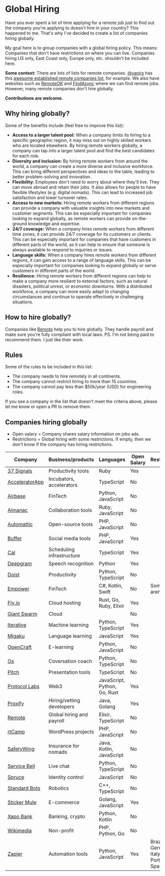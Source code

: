 # Global Hiring

Have you ever spent a lot of time applying for a remote job just to find out the company you're applying to doesn't hire in your country?
This happened to me. That's why I've decided to create a list of companies hiring globally.

My goal here is to group companies with a global hiring policy. This means: Companies that don't have restrictions on where you can live.
Companies hiring US only, East Coast only, Europe only, etc. shouldn't be included here.

**Some context:** There are lots of lists for remote companies. [@yanirs](https://github.com/yanirs) has this [awesome established remote companies list](https://github.com/yanirs/established-remote), for example. We also have websites such as [RemoteOK](https://remoteok.com/) and [FindAsync](https://www.findasync.com/) where we can find remote jobs. However, many remote companies don't hire globally.

**Contributions are welcome.**

## Why hiring globally?

Some of the benefits include (feel free to improve this list):

- **Access to a larger talent pool:** When a company limits its hiring to a specific geographic region, it may miss out on highly skilled workers who are located elsewhere. By hiring remote workers globally, a company can tap into a larger talent pool and find the best candidates for each role.
- **Diversity and inclusion:** By hiring remote workers from around the world, a company can create a more diverse and inclusive workforce. This can bring different perspectives and ideas to the table, leading to better problem-solving and innovation.
- **Flexibility:** Employees don't need to worry about where they'll live. They can move abroad and retain their jobs. It also allows for people to have flexible lifestyles (e.g. digital nomads). This can lead to increased job satisfaction and lower turnover rates.
- **Access to new markets:** Hiring remote workers from different regions can provide a company with valuable insights into new markets and customer segments. This can be especially important for companies looking to expand globally, as remote workers can provide on-the-ground knowledge and expertise.
- **24/7 coverage:** When a company hires remote workers from different time zones, it can provide 24/7 coverage for its customers or clients. This can be especially important for companies that have customers in different parts of the world, as it can help to ensure that someone is always available to respond to inquiries or issues.
- **Language skills:** When a company hires remote workers from different regions, it can gain access to a range of language skills. This can be especially important for companies looking to expand globally or serve customers in different parts of the world.
- **Resilience:** Hiring remote workers from different regions can help to make a company more resilient to external factors, such as natural disasters, political unrest, or economic downturns. With a distributed workforce, a company can more easily adapt to changing circumstances and continue to operate effectively in challenging situations.

## How to hire globally?

Companies like [Remote](https://remote.com/) help you to hire globally. They handle payroll and make sure you're fully compliant with local laws.
PS. I'm not being paid to recommend them. I just like their work.

## Rules

Some of the rules to be included in this list:

- The company needs to hire remotely in all continents.
- The company cannot restrict hiring to more than 15 countries.
- The company cannot pay less than $50k/year (USD) for engineering roles.

If you see a company in the list that doesn't meet the criteria above, please let me know or open a PR to remove them.

## Companies hiring globally

- Open salary = Company shares salary information on jobs ads.
- Restrictions = Global hiring with some restrictions. If empty, then we don't know if the company has hiring restrictions.

| Company                                          | Business/products         | Languages                    | Open Salary | Restrictions                            |
| ------------------------------------------------ | ------------------------- | ---------------------------- | ----------- | --------------------------------------- |
| [37 Signals](https://37signals.com/)             | Productivity tools        | Ruby                         | Yes         |                                         |
| [AcceleratorApp](https://www.acceleratorapp.co/) | Incubators, accelerators  | TypeScript                   | No          |                                         |
| [Airbase](https://www.airbase.com/)              | FinTech                   | Python, JavaScript           | No          |                                         |
| [Almanac](https://almanac.io/)                   | Collaboration tools       | Ruby, JavaScript             | No          |                                         |
| [Automattic](https://automattic.com/)            | Open-source tools         | PHP, JavaScript              | No          |                                         |
| [Buffer](https://buffer.com/)                    | Social media tools        | PHP, JavaScript              | Yes         |                                         |
| [Cal](https://cal.com)                           | Scheduling infrastructure | TypeScript                   | Yes         |                                         |
| [Deepgram](https://deepgram.com/)                | Speech recognition        | Python                       | Yes         |                                         |
| [Doist](https://doist.com/)                      | Productivity              | Python, TypeScript           | No          |                                         |
| [Empower](https://empower.me/)                   | FinTech                   | C#, Kotlin, Swift            | No          | Some roles aren't global                |
| [Fly.io](https://fly.io/)                        | Cloud hosting             | Rust, Go, Ruby, Elixir       | Yes         |                                         |
| [Giant Swarm](https://www.giantswarm.io/)        | Cloud                     |                              | No          |                                         |
| [Iterative](https://iterative.ai/)               | Machine learning          | Python, TypeScript           | Yes         |                                         |
| [Migaku](https://www.migaku.io/)                 | Language learning         | JavaScript                   | Yes         |                                         |
| [OpenCraft](https://opencraft.com/)              | E-learning                | Python, JavaScript           | No          |                                         |
| [Ox](https://ox.work/)                           | Coversation coach         | Python, TypeScript           | No          |                                         |
| [Pitch](https://pitch.com/)                      | Presentation tools        | TypeScript                   | No          |                                         |
| [Protocol Labs](https://protocol.ai/)            | Web3                      | JavaScript, Python, Go, Rust | Yes         |                                         |
| [Proxify](https://proxify.io/)                   | Hiring/vetting developers | Java, Golang                 | Yes         |                                         |
| [Remote](https://remote.com/)                    | Global hiring and payroll | Elixir, TypeScript           | No          |                                         |
| [rtCamp](https://rtcamp.com/)                    | WordPress projects        | PHP, JavaScript              | No          |                                         |
| [SafetyWing](https://safetywing.com/)            | Insurance for nomads      | Java, Kotlin, JavaScript     | No          |                                         |
| [Service Bell](https://www.servicebell.com/)     | Live chat                 | Python, TypeScript           | No          |                                         |
| [Spruce](https://www.spruceid.com/)              | Identity control          | JavaScript                   | No          |                                         |
| [Standard Bots](https://standardbots.com/)       | Robotics                  | C++, TypeScript              | No          |                                         |
| [Sticker Mule](https://www.stickermule.com/)     | E-commerce                | Golang, JavaScript           | Yes         |                                         |
| [Xapo Bank](https://www.xapo.com/)               | Banking, crypto           | Python, Kotlin               | No          |                                         |
| [Wikimedia](https://wikimediafoundation.org/)    | Non-profit                | PHP, Python, Go              | No          |                                         |
| [Zapier](https://zapier.com/)                    | Automation tools          | Python, JavaScript           | Yes         | Brazil, Germany, Italy, Portugal, Spain |
